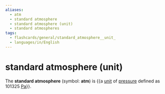 ```yaml
---
aliases:
  - atm
  - standard atmosphere
  - standard atmosphere (unit)
  - standard atmospheres
tags:
  - flashcards/general/standard_atmosphere__unit_
  - languages/in/English
---
```


# standard atmosphere (unit)

The __standard atmosphere__ (symbol: __atm__) is {{a [unit](unit%20of%20measurement.md) of [pressure](pressure.md) defined as 101325 [Pa](Pascal%20(unit).md)}}. <!--SR:!2023-12-28,10,270-->

